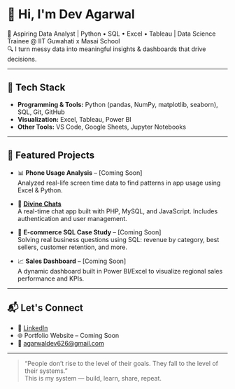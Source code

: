 # 👋 Hi, I'm Dev Agarwal

🎯 Aspiring Data Analyst | Python • SQL • Excel • Tableau | Data Science Trainee @ IIT Guwahati x Masai School  
🔍 I turn messy data into meaningful insights & dashboards that drive decisions.

---

## 🔧 Tech Stack
- **Programming & Tools:** Python (pandas, NumPy, matplotlib, seaborn), SQL, Git, GitHub
- **Visualization:** Excel, Tableau, Power BI
- **Other Tools:** VS Code, Google Sheets, Jupyter Notebooks

---

## 📁 Featured Projects

- 📊 **Phone Usage Analysis** – [Coming Soon]  
  Analyzed real-life screen time data to find patterns in app usage using Excel & Python.

- 💬 [**Divine Chats**](https://github.com/devagarwal2503/Divine-Chats)  
  A real-time chat app built with PHP, MySQL, and JavaScript. Includes authentication and user management.

- 🛒 **E-commerce SQL Case Study** – [Coming Soon]  
  Solving real business questions using SQL: revenue by category, best sellers, customer retention, and more.

- 📈 **Sales Dashboard** – [Coming Soon]  
  A dynamic dashboard built in Power BI/Excel to visualize regional sales performance and KPIs.

---

## 📬 Let's Connect
- 🔗 [LinkedIn](https://linkedin.com/in/devagarwal2503/)
- 🌐 Portfolio Website – Coming Soon
- 📧 agarwaldev626@gmail.com

---

> “People don’t rise to the level of their goals. They fall to the level of their systems.”  
This is my system — build, learn, share, repeat.
